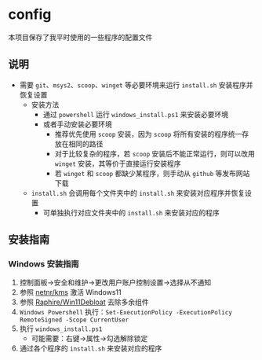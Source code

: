 # config

本项目保存了我平时使用的一些程序的配置文件

## 说明

- 需要 `git`、`msys2`、`scoop`、`winget` 等必要环境来运行 `install.sh` 安装程序并恢复设置
    - 安装方法
        - 通过 `powershell` 运行 `windows_install.ps1` 来安装必要环境
        - 或者手动安装必要环境
            - 推荐优先使用 `scoop` 安装，因为 `scoop` 将所有安装的程序统一存放在相同的路径
            - 对于比较复杂的程序，若 `scoop` 安装后不能正常运行，则可以改用 `winget` 安装，其等价于直接运行安装程序
            - 若 `winget` 和 `scoop` 都缺少某程序，则手动从 `github` 等发布网站下载
    - `install.sh` 会调用每个文件夹中的 `install.sh` 来安装对应程序并恢复设置
        - 可单独执行对应文件夹中的 `install.sh` 来安装对应的程序

## 安装指南

### Windows 安装指南

1. 控制面板->安全和维护->更改用户账户控制设置->选择从不通知
2. 参照 [netnr/kms](https://github.com/netnr/kms) 激活 Windows11
3. 参照 [Raphire/Win11Debloat](https://github.com/Raphire/Win11Debloat) 去除多余组件
4. `Windows Powershell` 执行：`Set-ExecutionPolicy -ExecutionPolicy RemoteSigned -Scope CurrentUser`
5. 执行 `windows_install.ps1`
    - 可能需要：右键->属性->勾选解除锁定
6. 通过各个程序的 `install.sh` 来安装对应的程序
